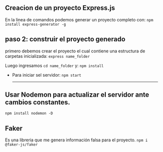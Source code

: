 ## Creacion de un proyecto Express.js

En la linea de comandos podemos generar un proyecto completo con:
`npm install express-generator -g`

## paso 2: construir el proyecto generado

primero debemos crear el proyecto el cual contiene una estructura de carpetas inicializada:
`express name_folder`

Luego ingresamos `cd name_folder` y:
`npm install`

- Para iniciar sel servidor:
  `npm start`

  ***

## Usar Nodemon para actualizar el servidor ante cambios constantes.

`npm install nodemon -D`

## Faker

Es una libreria que me genera información falsa para el proyecto.
`npm i @faker-js/faker`
